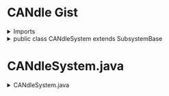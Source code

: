 # CANdle Gist

<details>
<summary>Imports</summary>

```java
import com.ctre.phoenix.led.*;
import com.ctre.phoenix.led.CANdle.LEDStripType;
import com.ctre.phoenix.led.CANdle.VBatOutputMode;
import com.ctre.phoenix.led.ColorFlowAnimation.Direction;
import com.ctre.phoenix.led.LarsonAnimation.BounceMode;
import com.ctre.phoenix.led.TwinkleAnimation.TwinklePercent;
import com.ctre.phoenix.led.TwinkleOffAnimation.TwinkleOffPercent;
```

</details>

<details>
<summary>public class CANdleSystem extends SubsystemBase</summary>

```java
public class CANdleSystem extends SubsystemBase {
    private final CANdle m_candle = new CANdle(CANdleConfig.CANdleID, "rio");
    private final int LedCount = 300;
    private CommandJoystick joystick;

    private Animation m_toAnimate = null;

    public enum AnimationTypes {
        ColorFlow,
        Fire,
        Larson,
        Rainbow,
        RgbFade,
        SingleFade,
        Strobe,
        Twinkle,
        TwinkleOff,
        SetAll
    }
    ```

    </details>

    <details>
    <summary>public void changeAnimation</summary>

    ```java
     public void changeAnimation(AnimationTypes toChange) {
        m_currentAnimation = toChange;
       
        switch(toChange)
        {
            case ColorFlow:
                m_toAnimate = new ColorFlowAnimation(128, 20, 70, 0, 0.7, LedCount, Direction.Forward);
                break;
            case Fire:
                m_toAnimate = new FireAnimation(0.5, 0.7, LedCount, 0.7, 0.5);
                break;
            case Larson:
                m_toAnimate = new LarsonAnimation(0, 255, 46, 0, 1, LedCount, BounceMode.Front, 3);
                break;
            case Rainbow:
                m_toAnimate = new RainbowAnimation(1, 0.1, LedCount);
                break;
            case RgbFade:
                m_toAnimate = new RgbFadeAnimation(0.7, 0.4, LedCount);
                break;
            case SingleFade:
                m_toAnimate = new SingleFadeAnimation(50, 2, 200, 0, 0.5, LedCount);
                break;
            case Strobe:
                m_toAnimate = new StrobeAnimation(240, 10, 180, 0, 98.0 / 256.0, LedCount);
                break;
            case Twinkle:
                m_toAnimate = new TwinkleAnimation(30, 70, 60, 0, 0.4, LedCount, TwinklePercent.Percent6);
                break;
            case TwinkleOff:
                m_toAnimate = new TwinkleOffAnimation(70, 90, 175, 0, 0.8, LedCount, TwinkleOffPercent.Percent100);
                break;
            case SetAll:
                m_toAnimate = null;
                break;
        }
        System.out.println("Changed to " + m_currentAnimation.toString());
    }
    ```

    </details>

    # CANdleConfig.java

    <details>
    <summary>public final class CANdleConfig</summary>

    ```java
    public final class CANdleConfig {
    public static int CANdleID = 50;
}
```

</details>

# CANdleSystem.java

<details>
<summary>CANdleSystem.java</summary>

<details>
<summary>Imports</summary>

```java
package frc.robot.subsystems.leds;

import frc.robot.Constants;

import com.ctre.phoenix.led.*;
import com.ctre.phoenix.led.CANdle.LEDStripType;
import com.ctre.phoenix.led.CANdle.VBatOutputMode;
import com.ctre.phoenix.led.ColorFlowAnimation.Direction;
import com.ctre.phoenix.led.LarsonAnimation.BounceMode;
import com.ctre.phoenix.led.TwinkleAnimation.TwinklePercent;
import com.ctre.phoenix.led.TwinkleOffAnimation.TwinkleOffPercent;
import com.ctre.phoenix.led.FireAnimation;

    </details>

```java
public class CANdleSystem extends SubsystemBase {
    private final CANdle m_candle = new CANdle(Constants.CANdleID, "canivore");
    private final int LedCount = 100;

    private Animation m_toAnimate = null;

    public enum AnimationTypes {
        ColorFlow,
        Fire,
        Larson,
        Rainbow,
        RgbFade,
        SingleFade,
        Strobe,
        Twinkle,
        TwinkleOff,
        SetAll
    }
    private AnimationTypes m_currentAnimation;
}
public void setColors() {
    changeAnimation(AnimationTypes.SetAll);
}

/* Wrappers so we can access the CANdle from the subsystem */
    public double getVbat() { return m_candle.getBusVoltage(); }
    public double get5V() { return m_candle.get5VRailVoltage(); }
    public double getCurrent() { return m_candle.getCurrent(); }
    public double getTemperature() { return m_candle.getTemperature(); }
    public void configBrightness(double percent) { m_candle.configBrightnessScalar(percent, 0); }
    public void configLos(boolean disableWhenLos) { m_candle.configLOSBehavior(disableWhenLos, 0); }
    public void configLedType(LEDStripType type) { m_candle.configLEDType(type, 0); }
    public void configStatusLedBehavior(boolean offWhenActive) { m_candle.configStatusLedState(offWhenActive, 0); }

    //Start at line 96 when I start again.

    </details>